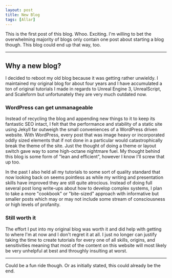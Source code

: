 ```yaml
---
layout: post
title: New Blog
tags: [Allar]
---
```


This is the first post of this blog. Whoo. Exciting. I'm willing to bet the overwhelming majority of blogs only contain one post about starting a blog though. This blog could end up that way, too.

-----

## Why a new blog?

I decided to reboot my old blog because it was getting rather unwieldy. I maintained my original blog for about four years and I have accumulated a ton of original tutorials I made in regards to Unreal Engine 3, UnrealScript, and Scaleform but unfortunately they are very much outdated now.

### WordPress can get unmanageable

Instead of recycling the blog and appending new things to it to keep its fantastic SEO intact, I felt that the performance and stability of a static site using Jekyll far outweigh the small conveniences of a WordPress driven website. With WordPress, every post that was image heavy or incorporated oddly sized elements that if not done in a particular would catastrophically break the theme of the site. Just the thought of doing a theme or layout switch gave way to some high-octane nightmare fuel. My thought behind this blog is some form of "lean and efficient", however I know I'll screw that up too.

In the past I also held all my tutorials to some sort of quality standard that now looking back on seems pointless as while my writing and presentation skills have improved they are still quite atrocious. Instead of doing full several post long write-ups about how to develop complex systems, I plan to take a more "cookbook" or "bite-sized" approach with informative but smaller posts which may or may not include some stream of consciousness or high levels of profanity.

### Still worth it

The effort I put into my original blog was worth it and did help with getting to where I'm at now and I don't regret it at all. I just no longer can justify taking the time to create tutorials for every one of all skills, origins, and sensitivities meaning that most of the content on this website will most likely be very unhelpful at best and throughly insulting at worst.

-----

Could be a fun ride though. Or as initially stated, this could already be the end.
